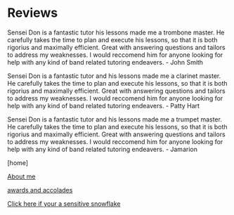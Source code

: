 # Reviews

Sensei Don is a fantastic tutor his lessons made me a trombone master.
He carefully takes the time to plan and execute his lessons, so that it is both rigorius and maximally efficient. 
Great with answering questions and tailors to address my weaknesses. I would reccomend him for anyone looking for help
with any kind of band related tutoring endeavers. - John Smith


Sensei Don is a fantastic tutor and his lessons made me a clarinet master.
He carefully takes the time to plan and execute his lessons, so that it is both rigorius and maximally efficient. 
Great with answering questions and tailors to address my weaknesses. I would reccomend him for anyone looking for help
with any kind of band related tutoring endeavers. - Patty Hart


Sensei Don is a fantastic tutor and his lessons made me a trumpet master.
He carefully takes the time to plan and execute his lessons, so that it is both rigorius and maximally efficient. 
Great with answering questions and tailors to address my weaknesses. I would reccomend him for anyone looking for help
with any kind of band related tutoring endeavers. - Jamarion


[home]

[About me](https://github.com/JuulxSteezy/Markdown-Midterm-Project-/blob/ef68fa98894020c3e224944197a12c87c74b8aea/About%20me.md)

[awards and accolades](https://github.com/JuulxSteezy/Markdown-Midterm-Project-/blob/a0b6b3b917e54546782f42c29a5eaab0f09916f9/Awards%20and%20Accolades.md)

[Click here if your a sensitive snowflake](https://github.com/JuulxSteezy/Markdown-Midterm-Project-/blob/c75b8a08cd9eb04fdc9f0f6b4bf71e227f0fb143/Snowflakes.md)
